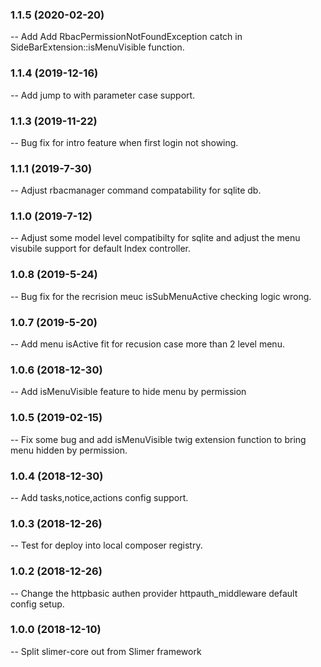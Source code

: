 ### 1.1.5 (2020-02-20)
  -- Add Add RbacPermissionNotFoundException catch in SideBarExtension::isMenuVisible function.
### 1.1.4 (2019-12-16)
  -- Add jump to with parameter case support.
### 1.1.3 (2019-11-22)
  -- Bug fix for intro feature when first login not showing.
### 1.1.1 (2019-7-30)
  -- Adjust rbacmanager command compatability for sqlite db.
### 1.1.0 (2019-7-12)
  -- Adjust some model level compatibilty for sqlite and adjust the menu visubile support for default Index controller.
### 1.0.8 (2019-5-24)
  -- Bug fix for the recrision meuc isSubMenuActive checking logic wrong.
### 1.0.7 (2019-5-20)
  -- Add menu isActive fit for recusion case more than 2 level menu.
### 1.0.6 (2018-12-30)
  -- Add isMenuVisible feature to hide menu by permission
### 1.0.5 (2019-02-15)
  -- Fix some bug and add isMenuVisible twig extension function to bring menu hidden by permission.
### 1.0.4 (2018-12-30)
  -- Add tasks,notice,actions config support.
### 1.0.3 (2018-12-26)
  -- Test for deploy into local composer registry.
### 1.0.2 (2018-12-26)
  -- Change the httpbasic authen provider httpauth_middleware default config setup.
### 1.0.0 (2018-12-10)
  -- Split slimer-core out from Slimer framework